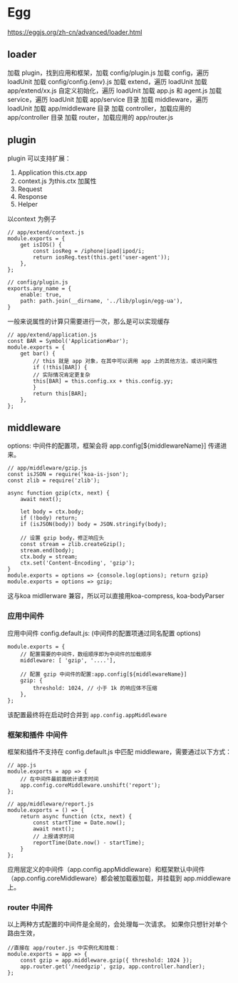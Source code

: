 # Egg 
https://eggjs.org/zh-cn/advanced/loader.html

## loader
加载 plugin，找到应用和框架，加载 config/plugin.js
加载 config，遍历 loadUnit 加载 config/config.{env}.js
加载 extend，遍历 loadUnit 加载 app/extend/xx.js
自定义初始化，遍历 loadUnit 加载 app.js 和 agent.js
加载 service，遍历 loadUnit 加载 app/service 目录
加载 middleware，遍历 loadUnit 加载 app/middleware 目录
加载 controller，加载应用的 app/controller 目录
加载 router，加载应用的 app/router.js


## plugin
plugin 可以支持扩展：
1. Application this.ctx.app
2. context.js 为this.ctx 加属性
3. Request
4. Response
5. Helper

以context 为例子

    // app/extend/context.js
    module.exports = {
        get isIOS() {
            const iosReg = /iphone|ipad|ipod/i;
            return iosReg.test(this.get('user-agent'));
        },
    };

    // config/plugin.js
    exports.any_name = {
        enable: true,
        path: path.join(__dirname, '../lib/plugin/egg-ua'),
    }

一般来说属性的计算只需要进行一次，那么是可以实现缓存

    // app/extend/application.js
    const BAR = Symbol('Application#bar');
    module.exports = {
        get bar() {
            // this 就是 app 对象，在其中可以调用 app 上的其他方法，或访问属性
            if (!this[BAR]) {
            // 实际情况肯定更复杂
            this[BAR] = this.config.xx + this.config.yy;
            }
            return this[BAR];
        },
    };

## middleware
options: 中间件的配置项，框架会将 app.config[${middlewareName}] 传递进来。

    // app/middleware/gzip.js
    const isJSON = require('koa-is-json');
    const zlib = require('zlib');

    async function gzip(ctx, next) {
        await next();

        let body = ctx.body;
        if (!body) return;
        if (isJSON(body)) body = JSON.stringify(body);

        // 设置 gzip body，修正响应头
        const stream = zlib.createGzip();
        stream.end(body);
        ctx.body = stream;
        ctx.set('Content-Encoding', 'gzip');
    }
    module.exports = options => {console.log(options); return gzip}
    module.exports = options => gzip;

这与koa midllerware 兼容，所以可以直接用koa-compress, koa-bodyParser

### 应用中间件
应用中间件 config.default.js: (中间件的配置项通过同名配置 options)

    module.exports = {
        // 配置需要的中间件，数组顺序即为中间件的加载顺序
        middleware: [ 'gzip', '....'],

        // 配置 gzip 中间件的配置:app.config[${middlewareName}]
        gzip: {
            threshold: 1024, // 小于 1k 的响应体不压缩
        },
    };

该配置最终将在启动时合并到 `app.config.appMiddleware`

### 框架和插件 中间件
框架和插件不支持在 config.default.js 中匹配 middleware，需要通过以下方式：

    // app.js
    module.exports = app => {
        // 在中间件最前面统计请求时间
        app.config.coreMiddleware.unshift('report');
    };

    // app/middleware/report.js
    module.exports = () => {
        return async function (ctx, next) {
            const startTime = Date.now();
            await next();
            // 上报请求时间
            reportTime(Date.now() - startTime);
        }
    };

应用层定义的中间件（app.config.appMiddleware）和框架默认中间件（app.config.coreMiddleware）都会被加载器加载，并挂载到 app.middleware 上。

### router 中间件
以上两种方式配置的中间件是全局的，会处理每一次请求。 如果你只想针对单个路由生效，

    //直接在 app/router.js 中实例化和挂载：
    module.exports = app => {
        const gzip = app.middleware.gzip({ threshold: 1024 });
        app.router.get('/needgzip', gzip, app.controller.handler);
    };
